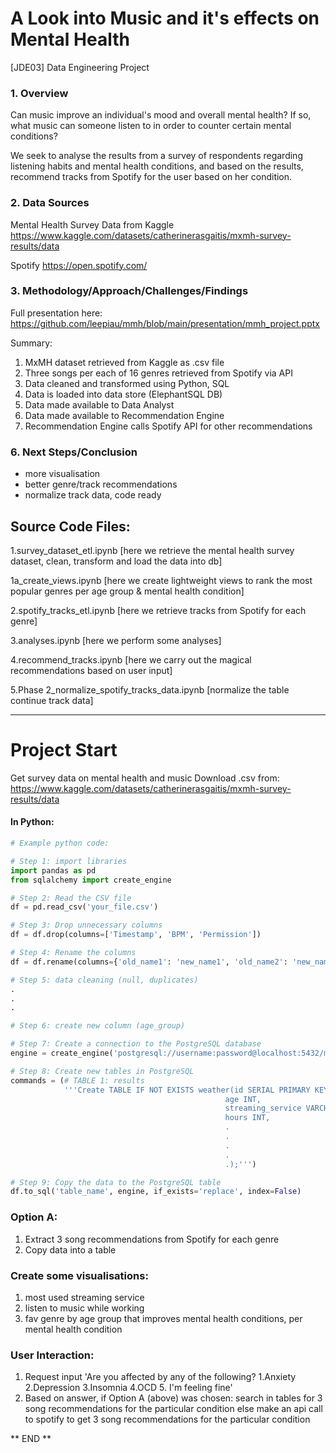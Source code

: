 # A Look into Music and it's effects on Mental Health
[JDE03] Data Engineering Project

### 1. Overview

Can music improve an individual's mood and overall mental health? If so, what music can someone listen to in order to counter certain mental conditions?

We seek to analyse the results from a survey of respondents regarding listening habits and mental health conditions, and based on the results, recommend tracks from Spotify for the user based on her condition.

### 2. Data Sources

Mental Health Survey Data from Kaggle
https://www.kaggle.com/datasets/catherinerasgaitis/mxmh-survey-results/data

Spotify
https://open.spotify.com/

### 3. Methodology/Approach/Challenges/Findings

Full presentation here:
https://github.com/leepiau/mmh/blob/main/presentation/mmh_project.pptx

Summary:
1. MxMH dataset retrieved from Kaggle as .csv file
2. Three songs per each of 16 genres retrieved from Spotify via API
3. Data cleaned and transformed using Python, SQL 
4. Data is loaded into data store (ElephantSQL DB)
5. Data made available to Data Analyst 
6. Data made available to Recommendation Engine
7. Recommendation Engine calls Spotify API for other recommendations

### 6. Next Steps/Conclusion
- more visualisation
- better genre/track recommendations
- normalize track data, code ready

## Source Code Files:

1.survey_dataset_etl.ipynb
[here we retrieve the mental health survey dataset, clean, transform and load the data into db]

1a_create_views.ipynb
[here we create lightweight views to rank the most popular genres per age group & mental health condition]

2.spotify_tracks_etl.ipynb
[here we retrieve tracks from Spotify for each genre]

3.analyses.ipynb
[here we perform some analyses]

4.recommend_tracks.ipynb
[here we carry out the magical recommendations based on user input]

5.Phase 2_normalize_spotify_tracks_data.ipynb
[normalize the table continue track data]
    
******************

# Project Start
Get survey data on mental health and music
Download .csv from:
https://www.kaggle.com/datasets/catherinerasgaitis/mxmh-survey-results/data

#### In Python:


```python
# Example python code:

# Step 1: import libraries
import pandas as pd
from sqlalchemy import create_engine

# Step 2: Read the CSV file
df = pd.read_csv('your_file.csv')

# Step 3: Drop unnecessary columns
df = df.drop(columns=['Timestamp', 'BPM', 'Permission'])

# Step 4: Rename the columns
df = df.rename(columns={'old_name1': 'new_name1', 'old_name2': 'new_name2'})

# Step 5: data cleaning (null, duplicates)
.
.
.

# Step 6: create new column (age_group) 

# Step 7: Create a connection to the PostgreSQL database
engine = create_engine('postgresql://username:password@localhost:5432/mydatabase')

# Step 8: Create new tables in PostgreSQL
commands = (# TABLE 1: results
            '''Create TABLE IF NOT EXISTS weather(id SERIAL PRIMARY KEY,
                                                age INT,
                                                streaming_service VARCHAR,
                                                hours INT,
                                                .
                                                .
                                                .
                                                .
                                                .);''')

# Step 9: Copy the data to the PostgreSQL table
df.to_sql('table_name', engine, if_exists='replace', index=False)
```

### Option A:

1. Extract 3 song recommendations from Spotify for each genre
2. Copy data into a table

### Create some visualisations:

1. most used streaming service
2. listen to music while working
3. fav genre by age group that improves mental health conditions, per mental health condition

### User Interaction:

1. Request input 'Are you affected by any of the following? 1.Anxiety 2.Depression 3.Insomnia 4.OCD 5. I'm feeling fine'
2. Based on answer, 
    if Option A (above) was chosen:
        search in tables for 3 song recommendations for the particular condition
    else 
        make an api call to spotify to get 3 song recommendations for the particular condition

** END **
